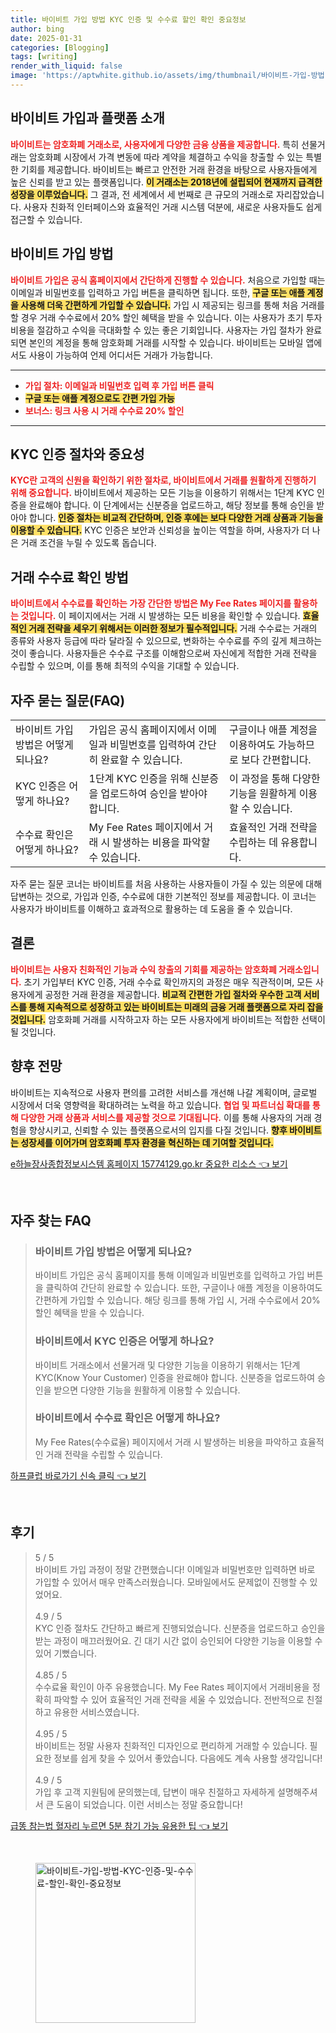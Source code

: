 ```yaml
---
title: 바이비트 가입 방법 KYC 인증 및 수수료 할인 확인 중요정보
author: bing
date: 2025-01-31
categories: [Blogging]
tags: [writing]
render_with_liquid: false
image: 'https://aptwhite.github.io/assets/img/thumbnail/바이비트-가입-방법-KYC-인증-및-수수료-할인-확인-중요정보.webp'
---
```



<h2 id='바이비트_소개'>바이비트 가입과 플랫폼 소개</h2>

<p><b><span style="color: #ee2323;">바이비트는 암호화폐 거래소로, 사용자에게 다양한 금융 상품을 제공합니다.</span></b> 특히 선물거래는 암호화폐 시장에서 가격 변동에 따라 계약을 체결하고 수익을 창출할 수 있는 특별한 기회를 제공합니다. 바이비트는 빠르고 안전한 거래 환경을 바탕으로 사용자들에게 높은 신뢰를 받고 있는 플랫폼입니다. <b><span style="background-color: #ffe066;">이 거래소는 2018년에 설립되어 현재까지 급격한 성장을 이루었습니다.</span></b> 그 결과, 전 세계에서 세 번째로 큰 규모의 거래소로 자리잡았습니다. 사용자 친화적 인터페이스와 효율적인 거래 시스템 덕분에, 새로운 사용자들도 쉽게 접근할 수 있습니다.</p>

<h2 id='바이비트_가입_절차'>바이비트 가입 방법</h2>

<p><b><span style="color: #ee2323;">바이비트 가입은 공식 홈페이지에서 간단하게 진행할 수 있습니다.</span></b> 처음으로 가입할 때는 이메일과 비밀번호를 입력하고 가입 버튼을 클릭하면 됩니다. 또한, <b><span style="background-color: #ffe066;">구글 또는 애플 계정을 사용해 더욱 간편하게 가입할 수 있습니다.</span></b> 가입 시 제공되는 링크를 통해 처음 거래를 할 경우 거래 수수료에서 20% 할인 혜택을 받을 수 있습니다. 이는 사용자가 초기 투자비용을 절감하고 수익을 극대화할 수 있는 좋은 기회입니다. 사용자는 가입 절차가 완료되면 본인의 계정을 통해 암호화폐 거래를 시작할 수 있습니다. 바이비트는 모바일 앱에서도 사용이 가능하여 언제 어디서든 거래가 가능합니다.</p>

<hr />

<ul>
    <li><b><span style="color: #ee2323;">가입 절차: 이메일과 비밀번호 입력 후 가입 버튼 클릭</span></b></li>
    <li><b><span style="background-color: #ffe066;">구글 또는 애플 계정으로도 간편 가입 가능</span></b></li>
    <li><b><span style="color: #ee2323;">보너스: 링크 사용 시 거래 수수료 20% 할인</span></b></li>
</ul>

<hr />

<h2 id='바이비트_KYC_인증'>KYC 인증 절차와 중요성</h2>

<p><b><span style="color: #ee2323;">KYC란 고객의 신원을 확인하기 위한 절차로, 바이비트에서 거래를 원활하게 진행하기 위해 중요합니다.</span></b> 바이비트에서 제공하는 모든 기능을 이용하기 위해서는 1단계 KYC 인증을 완료해야 합니다. 이 단계에서는 신분증을 업로드하고, 해당 정보를 통해 승인을 받아야 합니다. <b><span style="background-color: #ffe066;">인증 절차는 비교적 간단하며, 인증 후에는 보다 다양한 거래 상품과 기능을 이용할 수 있습니다.</span></b> KYC 인증은 보안과 신뢰성을 높이는 역할을 하며, 사용자가 더 나은 거래 조건을 누릴 수 있도록 돕습니다.</p>

<h2 id='바이비트_수수료_확인'>거래 수수료 확인 방법</h2>

<p><b><span style="color: #ee2323;">바이비트에서 수수료를 확인하는 가장 간단한 방법은 My Fee Rates 페이지를 활용하는 것입니다.</span></b> 이 페이지에서는 거래 시 발생하는 모든 비용을 확인할 수 있습니다. <b><span style="background-color: #ffe066;">효율적인 거래 전략을 세우기 위해서는 이러한 정보가 필수적입니다.</span></b> 거래 수수료는 거래의 종류와 사용자 등급에 따라 달라질 수 있으므로, 변화하는 수수료를 주의 깊게 체크하는 것이 좋습니다. 사용자들은 수수료 구조를 이해함으로써 자신에게 적합한 거래 전략을 수립할 수 있으며, 이를 통해 최적의 수익을 기대할 수 있습니다.</p>

<h2 id='바이비트_자주_묻는_질문'>자주 묻는 질문(FAQ)</h2>

<table>
    <tr>
        <td>바이비트 가입 방법은 어떻게 되나요?</td>
        <td>가입은 공식 홈페이지에서 이메일과 비밀번호를 입력하여 간단히 완료할 수 있습니다.</td>
        <td>구글이나 애플 계정을 이용하여도 가능하므로 보다 간편합니다.</td>
    </tr>
    <tr>
        <td>KYC 인증은 어떻게 하나요?</td>
        <td>1단계 KYC 인증을 위해 신분증을 업로드하여 승인을 받아야 합니다.</td>
        <td>이 과정을 통해 다양한 기능을 원활하게 이용할 수 있습니다.</td>
    </tr>
    <tr>
        <td>수수료 확인은 어떻게 하나요?</td>
        <td>My Fee Rates 페이지에서 거래 시 발생하는 비용을 파악할 수 있습니다.</td>
        <td>효율적인 거래 전략을 수립하는 데 유용합니다.</td>
    </tr>
</table>

<p>자주 묻는 질문 코너는 바이비트를 처음 사용하는 사용자들이 가질 수 있는 의문에 대해 답변하는 것으로, 가입과 인증, 수수료에 대한 기본적인 정보를 제공합니다. 이 코너는 사용자가 바이비트를 이해하고 효과적으로 활용하는 데 도움을 줄 수 있습니다.</p>

<h2 id='결론'>결론</h2>

<p><b><span style="color: #ee2323;">바이비트는 사용자 친화적인 기능과 수익 창출의 기회를 제공하는 암호화폐 거래소입니다.</span></b> 초기 가입부터 KYC 인증, 거래 수수료 확인까지의 과정은 매우 직관적이며, 모든 사용자에게 공정한 거래 환경을 제공합니다. <b><span style="background-color: #ffe066;">비교적 간편한 가입 절차와 우수한 고객 서비스를 통해 지속적으로 성장하고 있는 바이비트는 미래의 금융 거래 플랫폼으로 자리 잡을 것입니다.</span></b> 암호화폐 거래를 시작하고자 하는 모든 사용자에게 바이비트는 적합한 선택이 될 것입니다.</p>

<h2 id='향후_전망'>향후 전망</h2>

<p>바이비트는 지속적으로 사용자 편의를 고려한 서비스를 개선해 나갈 계획이며, 글로벌 시장에서 더욱 영향력을 확대하려는 노력을 하고 있습니다. <b><span style="color: #ee2323;">협업 및 파트너십 확대를 통해 다양한 거래 상품과 서비스를 제공할 것으로 기대됩니다.</span></b> 이를 통해 사용자의 거래 경험을 향상시키고, 신뢰할 수 있는 플랫폼으로서의 입지를 다질 것입니다. <b><span style="background-color: #ffe066;">향후 바이비트는 성장세를 이어가며 암호화폐 투자 환경을 혁신하는 데 기여할 것입니다.</span></b></p>


<p><a class="click-button" title="e하늘장사종합정보시스템 홈페이지 15774129.go.kr 중요한 리소스" href="https://aptwhite.github.io/posts/e%ED%95%98%EB%8A%98%EC%9E%A5%EC%82%AC%EC%A2%85%ED%95%A9%EC%A0%95%EB%B3%B4%EC%8B%9C%EC%8A%A4%ED%85%9C-%ED%99%88%ED%8E%98%EC%9D%B4%EC%A7%80-15774129.go.kr-%EC%A4%91%EC%9A%94%ED%95%9C-%EB%A6%AC%EC%86%8C%EC%8A%A4/" rel="dofollow">e하늘장사종합정보시스템 홈페이지 15774129.go.kr 중요한 리소스 👈 보기</a></p><br>
<h2 id='자주_찾는_FAQ'>자주 찾는 FAQ</h2>
<div itemscope="" itemtype="https://schema.org/FAQPage"> 
<blockquote> 
<div itemscope="" itemprop="mainEntity" itemtype="https://schema.org/Question"> 
<h3 itemprop="name">바이비트 가입 방법은 어떻게 되나요?</h3> 
<div itemscope="" itemprop="acceptedAnswer" itemtype="https://schema.org/Answer"> 
<span itemprop="text"> 
<p>바이비트 가입은 공식 홈페이지를 통해 이메일과 비밀번호를 입력하고 가입 버튼을 클릭하여 간단히 완료할 수 있습니다. 또한, 구글이나 애플 계정을 이용하여도 간편하게 가입할 수 있습니다. 해당 링크를 통해 가입 시, 거래 수수료에서 20% 할인 혜택을 받을 수 있습니다.</p> 
</span> 
</div> 
</div> 
<div itemscope="" itemprop="mainEntity" itemtype="https://schema.org/Question"> 
<h3 itemprop="name">바이비트에서 KYC 인증은 어떻게 하나요?</h3> 
<div itemscope="" itemprop="acceptedAnswer" itemtype="https://schema.org/Answer"> 
<span itemprop="text"> 
<p>바이비트 거래소에서 선물거래 및 다양한 기능을 이용하기 위해서는 1단계 KYC(Know Your Customer) 인증을 완료해야 합니다. 신분증을 업로드하여 승인을 받으면 다양한 기능을 원활하게 이용할 수 있습니다.</p> 
</span> 
</div> 
</div> 
<div itemscope="" itemprop="mainEntity" itemtype="https://schema.org/Question"> 
<h3 itemprop="name">바이비트에서 수수료 확인은 어떻게 하나요?</h3> 
<div itemscope="" itemprop="acceptedAnswer" itemtype="https://schema.org/Answer"> 
<span itemprop="text"> 
<p>My Fee Rates(수수료율) 페이지에서 거래 시 발생하는 비용을 파악하고 효율적인 거래 전략을 수립할 수 있습니다.</p> 
</span> 
</div> 
</div> 
</blockquote> 
</div>
<p><a class="click-button" title="하프클럽 바로가기 신속 클릭" href="https://aptwhite.github.io/posts/%ED%95%98%ED%94%84%ED%81%B4%EB%9F%BD-%EB%B0%94%EB%A1%9C%EA%B0%80%EA%B8%B0-%EC%8B%A0%EC%86%8D-%ED%81%B4%EB%A6%AD/" rel="dofollow">하프클럽 바로가기 신속 클릭 👈 보기</a></p><br>
<h2 id='후기'>후기</h2>
<div itemscope itemtype="https://schema.org/Product">
  <blockquote>
  <div itemprop="review" itemscope itemtype="https://schema.org/Review">
      <div itemprop="reviewRating" itemscope itemtype="https://schema.org/Rating"> <span itemprop="ratingValue">5</span> / <span itemprop="bestRating">5</span> </div>
      <span itemprop="reviewBody">바이비트 가입 과정이 정말 간편했습니다! 이메일과 비밀번호만 입력하면 바로 가입할 수 있어서 매우 만족스러웠습니다. 모바일에서도 문제없이 진행할 수 있었어요.</span>
  </div>
  <br>
  <div itemprop="review" itemscope itemtype="https://schema.org/Review">
      <div itemprop="reviewRating" itemscope itemtype="https://schema.org/Rating"> <span itemprop="ratingValue">4.9</span> / <span itemprop="bestRating">5</span> </div>
      <span itemprop="reviewBody">KYC 인증 절차도 간단하고 빠르게 진행되었습니다. 신분증을 업로드하고 승인을 받는 과정이 매끄러웠어요. 긴 대기 시간 없이 승인되어 다양한 기능을 이용할 수 있어 기뻤습니다.</span>
  </div>
  <br>
  <div itemprop="review" itemscope itemtype="https://schema.org/Review">
      <div itemprop="reviewRating" itemscope itemtype="https://schema.org/Rating"> <span itemprop="ratingValue">4.85</span> / <span itemprop="bestRating">5</span> </div>
      <span itemprop="reviewBody">수수료율 확인이 아주 유용했습니다. My Fee Rates 페이지에서 거래비용을 정확히 파악할 수 있어 효율적인 거래 전략을 세울 수 있었습니다. 전반적으로 친절하고 유용한 서비스였습니다.</span>
  </div>
  <br>
  <div itemprop="review" itemscope itemtype="https://schema.org/Review">
      <div itemprop="reviewRating" itemscope itemtype="https://schema.org/Rating"> <span itemprop="ratingValue">4.95</span> / <span itemprop="bestRating">5</span> </div>
      <span itemprop="reviewBody">바이비트는 정말 사용자 친화적인 디자인으로 편리하게 거래할 수 있습니다. 필요한 정보를 쉽게 찾을 수 있어서 좋았습니다. 다음에도 계속 사용할 생각입니다!</span>
  </div>
  <br>
  <div itemprop="review" itemscope itemtype="https://schema.org/Review">
      <div itemprop="reviewRating" itemscope itemtype="https://schema.org/Rating"> <span itemprop="ratingValue">4.9</span> / <span itemprop="bestRating">5</span> </div>
      <span itemprop="reviewBody">가입 후 고객 지원팀에 문의했는데, 답변이 매우 친절하고 자세하게 설명해주셔서 큰 도움이 되었습니다. 이런 서비스는 정말 중요합니다!</span>
  </div>
  </blockquote>
</div>
<p><a class="click-button" title="급똥 참는법 혈자리 누르면 5분 참기 가능 유용한 팁" href="https://aptwhite.github.io/posts/%EA%B8%89%EB%98%A5-%EC%B0%B8%EB%8A%94%EB%B2%95-%ED%98%88%EC%9E%90%EB%A6%AC-%EB%88%84%EB%A5%B4%EB%A9%B4-5%EB%B6%84-%EC%B0%B8%EA%B8%B0-%EA%B0%80%EB%8A%A5-%EC%9C%A0%EC%9A%A9%ED%95%9C-%ED%8C%81/" rel="dofollow">급똥 참는법 혈자리 누르면 5분 참기 가능 유용한 팁 👈 보기</a></p><br>
<figure class="image"><img src="https://aptwhite.github.io/assets/img/thumbnail/바이비트-가입-방법-KYC-인증-및-수수료-할인-확인-중요정보.webp" alt="바이비트-가입-방법-KYC-인증-및-수수료-할인-확인-중요정보" width="256" height="256"></figure>